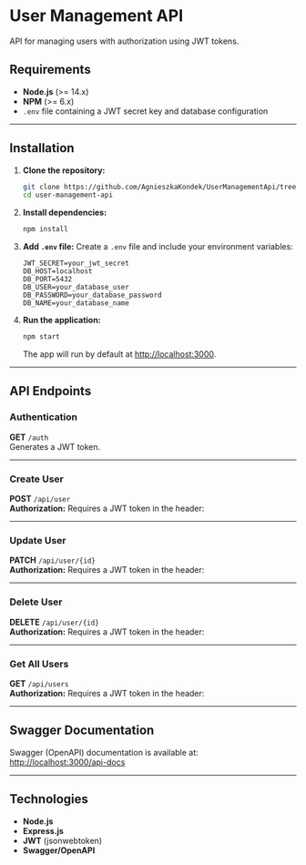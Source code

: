 # User Management API

API for managing users with authorization using JWT tokens.

## Requirements

- **Node.js** (>= 14.x)
- **NPM** (>= 6.x)
- `.env` file containing a JWT secret key and database configuration

---

## Installation

1. **Clone the repository:**
   ```bash
   git clone https://github.com/AgnieszkaKondek/UserManagementApi/tree/main/user-management-api
   cd user-management-api
   ```

2. **Install dependencies:**
   ```bash
   npm install
   ```

3. **Add `.env` file:**
   Create a `.env` file and include your environment variables:
   ```env
   JWT_SECRET=your_jwt_secret
   DB_HOST=localhost 
   DB_PORT=5432 
   DB_USER=your_database_user 
   DB_PASSWORD=your_database_password 
   DB_NAME=your_database_name
   ```

4. **Run the application:**
   ```bash
   npm start
   ```
   The app will run by default at [http://localhost:3000](http://localhost:3000).

---

## API Endpoints

### Authentication
**GET** `/auth`  
Generates a JWT token.

---

### Create User
**POST** `/api/user`  
**Authorization:** Requires a JWT token in the header:  

---

### Update User
**PATCH** `/api/user/{id}`  
**Authorization:** Requires a JWT token in the header:  

---

### Delete User
**DELETE** `/api/user/{id}`  
**Authorization:** Requires a JWT token in the header:  

---

### Get All Users
**GET** `/api/users`  
**Authorization:** Requires a JWT token in the header:  

---

## Swagger Documentation

Swagger (OpenAPI) documentation is available at:  
[http://localhost:3000/api-docs](http://localhost:3000/api-docs)

---

## Technologies

- **Node.js**
- **Express.js**
- **JWT** (jsonwebtoken)
- **Swagger/OpenAPI**